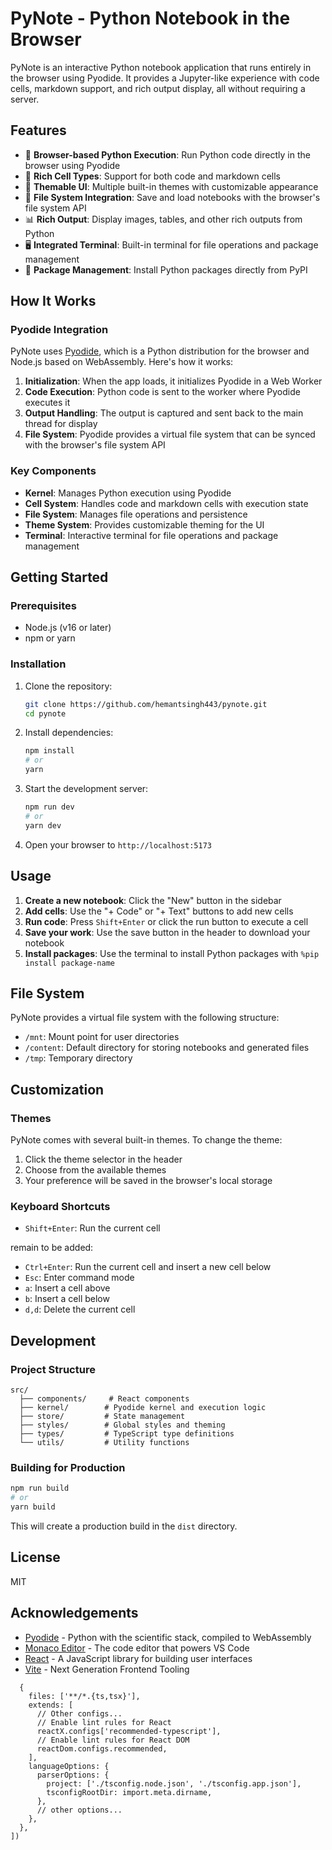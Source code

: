 # PyNote - Python Notebook in the Browser

PyNote is an interactive Python notebook application that runs entirely in the browser using Pyodide. It provides a Jupyter-like experience with code cells, markdown support, and rich output display, all without requiring a server.

## Features

- 🐍 **Browser-based Python Execution**: Run Python code directly in the browser using Pyodide
- 📝 **Rich Cell Types**: Support for both code and markdown cells
- 🎨 **Themable UI**: Multiple built-in themes with customizable appearance
- 💾 **File System Integration**: Save and load notebooks with the browser's file system API
- 📊 **Rich Output**: Display images, tables, and other rich outputs from Python
- 🖥️ **Integrated Terminal**: Built-in terminal for file operations and package management
- 🔌 **Package Management**: Install Python packages directly from PyPI

## How It Works

### Pyodide Integration

PyNote uses [Pyodide](https://pyodide.org/), which is a Python distribution for the browser and Node.js based on WebAssembly. Here's how it works:

1. **Initialization**: When the app loads, it initializes Pyodide in a Web Worker
2. **Code Execution**: Python code is sent to the worker where Pyodide executes it
3. **Output Handling**: The output is captured and sent back to the main thread for display
4. **File System**: Pyodide provides a virtual file system that can be synced with the browser's file system API

### Key Components

- **Kernel**: Manages Python execution using Pyodide
- **Cell System**: Handles code and markdown cells with execution state
- **File System**: Manages file operations and persistence
- **Theme System**: Provides customizable theming for the UI
- **Terminal**: Interactive terminal for file operations and package management

## Getting Started

### Prerequisites

- Node.js (v16 or later)
- npm or yarn

### Installation

1. Clone the repository:
   ```bash
   git clone https://github.com/hemantsingh443/pynote.git
   cd pynote
   ```

2. Install dependencies:
   ```bash
   npm install
   # or
   yarn
   ```

3. Start the development server:
   ```bash
   npm run dev
   # or
   yarn dev
   ```

4. Open your browser to `http://localhost:5173`

## Usage

1. **Create a new notebook**: Click the "New" button in the sidebar
2. **Add cells**: Use the "+ Code" or "+ Text" buttons to add new cells
3. **Run code**: Press `Shift+Enter` or click the run button to execute a cell
4. **Save your work**: Use the save button in the header to download your notebook
5. **Install packages**: Use the terminal to install Python packages with `%pip install package-name`

## File System

PyNote provides a virtual file system with the following structure:

- `/mnt`: Mount point for user directories
- `/content`: Default directory for storing notebooks and generated files
- `/tmp`: Temporary directory

## Customization

### Themes

PyNote comes with several built-in themes. To change the theme:

1. Click the theme selector in the header
2. Choose from the available themes
3. Your preference will be saved in the browser's local storage

### Keyboard Shortcuts

- `Shift+Enter`: Run the current cell 

remain to be added:
- `Ctrl+Enter`: Run the current cell and insert a new cell below
- `Esc`: Enter command mode
- `a`: Insert a cell above
- `b`: Insert a cell below
- `d,d`: Delete the current cell

## Development

### Project Structure

```
src/
  ├── components/     # React components
  ├── kernel/        # Pyodide kernel and execution logic
  ├── store/         # State management
  ├── styles/        # Global styles and theming
  ├── types/         # TypeScript type definitions
  └── utils/         # Utility functions
```

### Building for Production

```bash
npm run build
# or
yarn build
```

This will create a production build in the `dist` directory.

## License

MIT

## Acknowledgements

- [Pyodide](https://pyodide.org/) - Python with the scientific stack, compiled to WebAssembly
- [Monaco Editor](https://microsoft.github.io/monaco-editor/) - The code editor that powers VS Code
- [React](https://reactjs.org/) - A JavaScript library for building user interfaces
- [Vite](https://vitejs.dev/) - Next Generation Frontend Tooling  

```
  {
    files: ['**/*.{ts,tsx}'],
    extends: [
      // Other configs...
      // Enable lint rules for React
      reactX.configs['recommended-typescript'],
      // Enable lint rules for React DOM
      reactDom.configs.recommended,
    ],
    languageOptions: {
      parserOptions: {
        project: ['./tsconfig.node.json', './tsconfig.app.json'],
        tsconfigRootDir: import.meta.dirname,
      },
      // other options...
    },
  },
])
```
